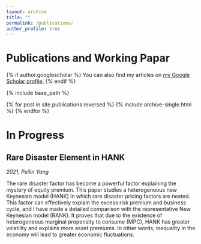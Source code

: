 ```yaml
---
layout: archive
title: ""
permalink: /publications/
author_profile: true
---
```


Publications and Working Papar
======

{% if author.googlescholar %}
  You can also find my articles on <u><a href="{{author.googlescholar}}">my Google Scholar profile</a>.</u>
{% endif %}

{% include base_path %}

{% for post in site.publications reversed %}
  {% include archive-single.html %}
{% endfor %}

In Progress 
======

## <medium> Rare Disaster Element in HANK </medium>

_2021, Peilin Yang_

<medium>The rare disaster factor has become a powerful factor explaining the mystery of equity premium. This paper studies a heterogeneous new Keynesian model (HANK) in which rare disaster pricing factors are nested. This factor can effectively explain the excess risk premium and business cycle, and I have made a detailed comparison with the representative New Keynesian model (RANK). It proves that due to the existence of heterogeneous marginal propensity to consume (MPC), HANK has greater volatility and explains more asset premiums. In other words, inequality in the economy will lead to greater economic fluctuations. </medium>


